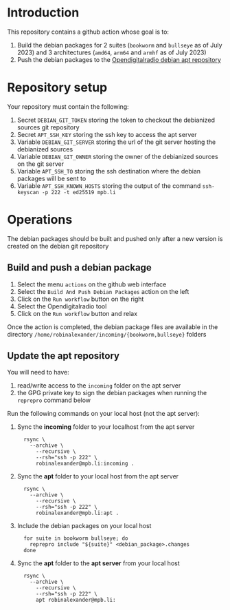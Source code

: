 # Introduction
This repository contains a github action whose goal is to:
1. Build the debian packages for 2 suites (`bookworm` and `bullseye` as of July 2023) and 3 architectures (`amd64`, `arm64` and `armhf` as of July 2023)
1. Push the debian packages to the [Opendigitalradio debian apt repository](http://debian.opendigitalradio.org)

# Repository setup
Your repository must contain the following:
1. Secret `DEBIAN_GIT_TOKEN` storing the token to checkout the debianized sources git repository
1. Secret `APT_SSH_KEY` storing the ssh key to access the apt server
1. Variable `DEBIAN_GIT_SERVER` storing the url of the git server hosting the debianized sources
1. Variable `DEBIAN_GIT_OWNER` storing the owner of the debianized sources on the git server
1. Variable `APT_SSH_TO` storing the ssh destination where the debian packages will be sent to
1. Variable `APT_SSH_KNOWN_HOSTS` storing the output of the command `ssh-keyscan -p 222 -t ed25519 mpb.li`

# Operations
The debian packages should be built and pushed only after a new version is created on the debian git repository

## Build and push a debian package
1. Select the menu `actions` on the github web interface
1. Select the `Build And Push Debian Packages` action on the left
1. Click on the `Run workflow` button on the right
1. Select the Opendigitalradio tool
1. Click on the `Run workflow` button and relax

Once the action is completed, the debian package files are available in the directory `/home/robinalexander/incoming/{bookworm,bullseye}` folders

## Update the apt repository
You will need to have:
1. read/write access to the `incoming` folder on the apt server
1. the GPG private key to sign the debian packages when running the `reprepro` command below

Run the following commands on your local host (not the apt server):
1. Sync the **incoming** folder to your localhost from the apt server
   ```
	 rsync \
	   --archive \
		 --recursive \
		 --rsh="ssh -p 222" \
		 robinalexander@mpb.li:incoming .
   ```
1. Sync the **apt** folder to your local host from the apt server
   ```
	 rsync \
	   --archive \
		 --recursive \
		 --rsh="ssh -p 222" \
		 robinalexander@mpb.li:apt .
   ```
1. Include the debian packages on your local host
   ```
	 for suite in bookworm bullseye; do
	   reprepro include "${suite}" <debian_package>.changes
	 done
   ```
1. Sync the **apt** folder to the **apt server** from your local host
   ```
	 rsync \
	   --archive \
		 --recursive \
		 --rsh="ssh -p 222" \
		 apt robinalexander@mpb.li:
   ```
